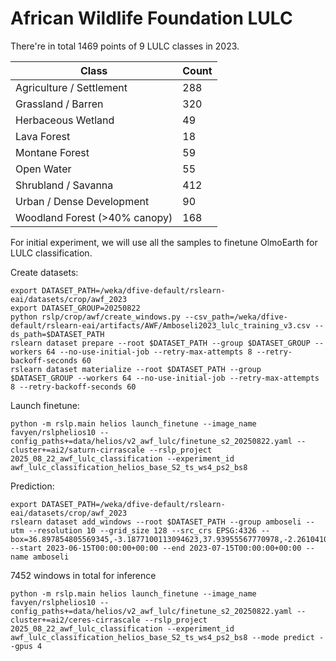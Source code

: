 # African Wildlife Foundation LULC

There're in total 1469 points of 9 LULC classes in 2023.

| Class                          | Count |
|--------------------------------|-------|
| Agriculture / Settlement       | 288   |
| Grassland / Barren             | 320   |
| Herbaceous Wetland             | 49    |
| Lava Forest                    | 18    |
| Montane Forest                 | 59    |
| Open Water                     | 55    |
| Shrubland / Savanna            | 412   |
| Urban / Dense Development      | 90    |
| Woodland Forest (>40% canopy)  | 168   |

For initial experiment, we will use all the samples to finetune OlmoEarth for LULC classification.

Create datasets:
```
export DATASET_PATH=/weka/dfive-default/rslearn-eai/datasets/crop/awf_2023
export DATASET_GROUP=20250822
python rslp/crop/awf/create_windows.py --csv_path=/weka/dfive-default/rslearn-eai/artifacts/AWF/Amboseli2023_lulc_training_v3.csv --ds_path=$DATASET_PATH
rslearn dataset prepare --root $DATASET_PATH --group $DATASET_GROUP --workers 64 --no-use-initial-job --retry-max-attempts 8 --retry-backoff-seconds 60
rslearn dataset materialize --root $DATASET_PATH --group $DATASET_GROUP --workers 64 --no-use-initial-job --retry-max-attempts 8 --retry-backoff-seconds 60
```

Launch finetune:
```
python -m rslp.main helios launch_finetune --image_name favyen/rslphelios10 --config_paths+=data/helios/v2_awf_lulc/finetune_s2_20250822.yaml --cluster+=ai2/saturn-cirrascale --rslp_project 2025_08_22_awf_lulc_classification --experiment_id awf_lulc_classification_helios_base_S2_ts_ws4_ps2_bs8
```

Prediction:
```
export DATASET_PATH=/weka/dfive-default/rslearn-eai/datasets/crop/awf_2023
rslearn dataset add_windows --root $DATASET_PATH --group amboseli --utm --resolution 10 --grid_size 128 --src_crs EPSG:4326 --box=36.897854805569345,-3.1877100113094623,37.93955567770978,-2.2610410490685697 --start 2023-06-15T00:00:00+00:00 --end 2023-07-15T00:00:00+00:00 --name amboseli
```

7452 windows in total for inference

<!-- Original CRS: EPSG:4210
Min Lon: 36.897854805569345
Min Lat: -3.1877100113094623
Max Lon: 37.93955567770978
Max Lat: -2.2610410490685697 -->

```
python -m rslp.main helios launch_finetune --image_name favyen/rslphelios10 --config_paths+=data/helios/v2_awf_lulc/finetune_s2_20250822.yaml --cluster+=ai2/ceres-cirrascale --rslp_project 2025_08_22_awf_lulc_classification --experiment_id awf_lulc_classification_helios_base_S2_ts_ws4_ps2_bs8 --mode predict --gpus 4
```
